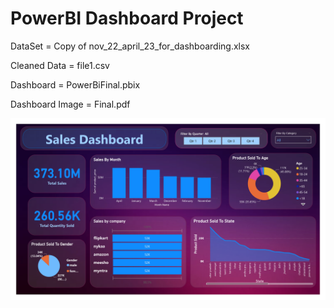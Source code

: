 # PowerBI Dashboard Project 

DataSet = Copy of nov_22_april_23_for_dashboarding.xlsx

Cleaned Data = file1.csv

Dashboard = PowerBiFinal.pbix

Dashboard Image = Final.pdf



![alt text](https://github.com/kamalsambhani/PowerBi-1/blob/main/Final_page-0001.png)

